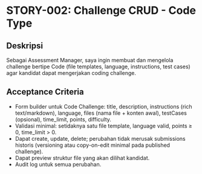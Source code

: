 # STORY-002: Challenge CRUD - Code Type

## Deskripsi
Sebagai Assessment Manager, saya ingin membuat dan mengelola challenge bertipe Code (file templates, language, instructions, test cases) agar kandidat dapat mengerjakan coding challenge.

## Acceptance Criteria
- Form builder untuk Code Challenge: title, description, instructions (rich text/markdown), language, files (nama file + konten awal), testCases (opsional), time_limit, points, difficulty.
- Validasi minimal: setidaknya satu file template, language valid, points ≥ 0, time_limit > 0.
- Dapat create, update, delete; perubahan tidak merusak submissions historis (versioning atau copy-on-edit minimal pada published challenge).
- Dapat preview struktur file yang akan dilihat kandidat.
- Audit log untuk semua perubahan.


